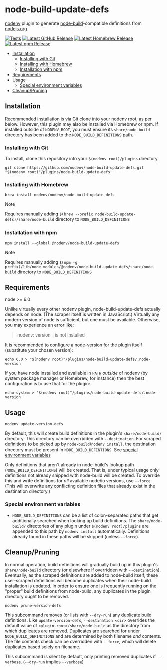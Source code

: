 # node-build-update-defs

[nodenv][] plugin to generate [node-build][]-compatible definitions from [nodejs.org](https://nodejs.org)

[![Tests](https://img.shields.io/github/actions/workflow/status/nodenv/node-build-update-defs/test.yml?label=tests&logo=github)](https://github.com/nodenv/node-build-update-defs/actions/workflows/test.yml)
[![Latest GitHub Release](https://img.shields.io/github/v/release/nodenv/node-build-update-defs?label=github&logo=github&sort=semver)](https://github.com/nodenv/node-build-update-defs/releases/latest)
[![Latest Homebrew Release](<https://img.shields.io/badge/dynamic/regex?label=homebrew-nodenv&logo=homebrew&logoColor=white&url=https%3A%2F%2Fraw.githubusercontent.com%2Fnodenv%2Fhomebrew-nodenv%2Frefs%2Fheads%2Fmain%2FFormula%2Fnode-build-update-defs.rb&search=archive%2Frefs%2Ftags%2Fv(%3F%3Cversion%3E%5Cd%2B.*).tar.gz&replace=v%24%3Cversion%3E>)](https://github.com/nodenv/homebrew-nodenv/blob/main/Formula/node-build-update-defs.rb)
[![Latest npm Release](https://img.shields.io/npm/v/@nodenv/node-build-update-defs?logo=npm&logoColor=white)](https://www.npmjs.com/package/@nodenv/node-build-update-defs/v/latest)

<!-- toc -->

- [Installation](#installation)
  - [Installing with Git](#installing-with-git)
  - [Installing with Homebrew](#installing-with-homebrew)
  - [Installation with npm](#installation-with-npm)
- [Requirements](#requirements)
- [Usage](#usage)
  - [Special environment variables](#special-environment-variables)
- [Cleanup/Pruning](#cleanuppruning)

<!-- tocstop -->

## Installation

Recommended installation is via Git clone into your nodenv root, as per below.
However, this plugin may also be installed via Homebrew or npm.
If installed outside of `NODENV_ROOT`, you must ensure its `share/node-build` directory has been added to the `NODE_BUILD_DEFINITIONS` path.

### Installing with Git

To install, clone this repository into your `$(nodenv root)/plugins` directory.

    git clone https://github.com/nodenv/node-build-update-defs.git "$(nodenv root)"/plugins/node-build-update-defs

### Installing with Homebrew

    brew install nodenv/nodenv/node-build-update-defs

> [!note]
> Requires manually adding `$(brew --prefix node-build-update-defs)/share/node-build` directory to `NODE_BUILD_DEFINITIONS`

### Installation with npm

    npm install --global @nodenv/node-build-update-defs

> [!note]
> Requires manually adding `$(npm -g prefix)/lib/node_modules/@nodenv/node-build-update-defs/share/node-build` directory to `NODE_BUILD_DEFINITIONS`

## Requirements

node >= 6.0

Unlike virtually every other nodenv plugin, node-build-update-defs actually depends on node.
(The scraper itself is written in JavaScript.)
Virtually any modern version of node is sufficient, but one must be available.
Otherwise, you may experience an error like:

> nodenv: version \_ is not installed

It is recommended to configure a node-version for the plugin itself (substitute your chosen version):

    echo 6.0 > "$(nodenv root)"/plugins/node-build-update-defs/.node-version

If you have node installed and available in `PATH` _outside_ of nodenv
(by system package manager or Homebrew, for instance)
then the best configuration is to use that for the plugin:

    echo system > "$(nodenv root)"/plugins/node-build-update-defs/.node-version

## Usage

    nodenv update-version-defs

By default, this will create build definitions in the plugin's `share/node-build/` directory.
This directory can be overridden with `--destination`.
For scraped definitions to be picked up by `node-build`/`nodenv install`,
the destination directory must be present in `NODE_BUILD_DEFINTIONS`.
See [special environment variables](#special-environment-variables)

Only definitions that aren't already in node-build's lookup path (`NODE_BUILD_DEFINITIONS`) will be created.
That is, under typical usage only definitions not already shipped with node-build will be created.
To override this and write definitions for _all_ available node/io versions, use `--force`.
(This will overwrite any conflicting definition files that already exist in the destination directory.)

### Special environment variables

- `NODE_BUILD_DEFINITIONS` can be a list of colon-separated paths that get additionally searched when looking up build definitions.
  The `share/node-build/` directories of any plugin under `$(nodenv root)/plugins` are appended to this path by `nodenv install` automatically.
  Definitions already found in these paths will be skipped (unless `--force`).

## Cleanup/Pruning

In normal operation, build definitions will gradually build up in this plugin's `share/node-build` directory (or elsewhere if overridden with `--destination`).
Eventually, as the scraped definitions are added to node-build itself, these user-scraped definitions will become duplicates when their node-build installation is updated.
In order to ensure one is frequently running on the "proper" build definitions from node-build, any duplicates in the plugin directory ought to be removed.

    nodenv prune-version-defs

This subcommand removes (or lists with `--dry-run`) any duplicate build definitions.
Like `update-version-defs`, `--destination <dir>` overrides the default value of `<plugin-root>/share/node-build` as the directory from which duplicates are removed.
Duplicates are searched for under `NODE_BUILD_DEFINITIONS` and are determined by both filename _and_ contents.
The file contents check can be overridden with `--force`, which will delete duplicates based solely on filename.

This subcommand is silent by default, only printing removed duplicates if `--verbose`.
(`--dry-run` implies `--verbose`)

[nodenv]: https://github.com/nodenv/nodenv
[node-build]: https://github.com/nodenv/node-build
